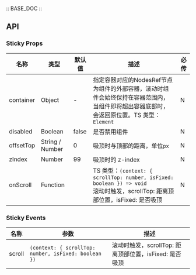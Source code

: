 :: BASE_DOC ::

## API

### Sticky Props

名称 | 类型 | 默认值 | 描述 | 必传
-- | -- | -- | -- | --
container | Object | - | 指定容器对应的NodesRef节点为组件的外部容器，滚动时组件会始终保持在容器范围内，当组件即将超出容器底部时，会返回原位置。TS 类型：`Element` | N
disabled | Boolean | false | 是否禁用组件 | N
offsetTop | String / Number | 0 | 吸顶时与顶部的距离，单位`px` | N
zIndex | Number | 99 | 吸顶时的 z-index | N
onScroll | Function |  | TS 类型：`(context: { scrollTop: number, isFixed: boolean }) => void`<br/>滚动时触发，scrollTop: 距离顶部位置，isFixed: 是否吸顶 | N

### Sticky Events

名称 | 参数 | 描述
-- | -- | --
scroll | `(context: { scrollTop: number, isFixed: boolean })` | 滚动时触发，scrollTop: 距离顶部位置，isFixed: 是否吸顶
